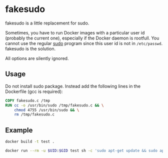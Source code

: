 # fakesudo

fakesudo is a little replacement for sudo.

Sometimes, you have to run Docker images with a particular user id (probably the current one), especially if the Docker daemon is rootfull. You cannot use the regular [sudo](https://www.sudo.ws) program since this user id is not in `/etc/passwd`. fakesudo is the solution.

All options are silently ignored.

## Usage

Do not install sudo package. Instead add the following lines in the Dockerfile (gcc is required):

```dockerfile
COPY fakesudo.c /tmp
RUN cc -o /usr/bin/sudo /tmp/fakesudo.c && \
    chmod 4755 /usr/bin/sudo && \
    rm /tmp/fakesudo.c
```

## Example

```bash
docker build -t test .

docker run --rm -u $UID:$GID test sh -c 'sudo apt-get update && sudo apt-get install -qq --no-install-recommends moreutils && id | ts'
```
